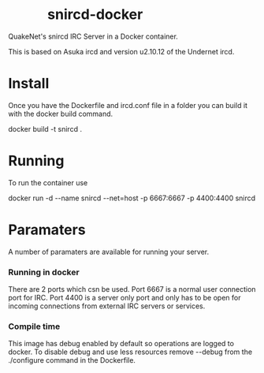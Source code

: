 #              snircd-docker
QuakeNet's snircd IRC Server in a Docker container.

This is based on Asuka ircd and version u2.10.12 of the Undernet ircd.

# Install
Once you have the Dockerfile and ircd.conf file in a folder you can build it with the docker build command.

docker build -t snircd .

# Running
To run the container use

docker run -d --name snircd --net=host -p 6667:6667 -p 4400:4400 snircd

# Paramaters 
A number of paramaters are available for running your server.
### Running in docker
There are 2 ports which csn be used. Port 6667 is a normal user connection port for IRC. Port 4400 is a server only port and only has to be open for incoming connections from external IRC servers or services.
### Compile time
This image has debug enabled by default so operations are logged to docker. To disable debug and use less resources remove --debug from the ./configure command in the Dockerfile.
